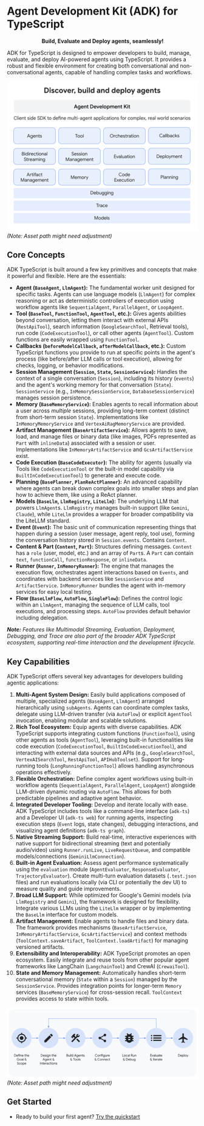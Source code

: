 

# Agent Development Kit (ADK) for TypeScript

<p style="text-align:center;"> <b> Build, Evaluate and Deploy agents, seamlessly! </b> </p>

ADK for TypeScript is designed to empower developers to build, manage, evaluate, and deploy AI-powered agents using TypeScript. It provides a robust and flexible environment for creating both conversational and non-conversational agents, capable of handling complex tasks and workflows.

![ADK Components](../assets/adk-components.png) *(Note: Asset path might need adjustment)*

## Core Concepts

ADK TypeScript is built around a few key primitives and concepts that make it powerful and flexible. Here are the essentials:

*   **Agent (`BaseAgent`, `LlmAgent`):** The fundamental worker unit designed for specific tasks. Agents can use language models (`LlmAgent`) for complex reasoning or act as deterministic controllers of execution using workflow agents like `SequentialAgent`, `ParallelAgent`, or `LoopAgent`.
*   **Tool (`BaseTool`, `FunctionTool`, `AgentTool`, etc.):** Gives agents abilities beyond conversation, letting them interact with external APIs (`RestApiTool`), search information (`GoogleSearchTool`, Retrieval tools), run code (`CodeExecutionTool`), or call other agents (`AgentTool`). Custom functions are easily wrapped using `FunctionTool`.
*   **Callbacks (`beforeModelCallback`, `afterModelCallback`, etc.):** Custom TypeScript functions you provide to run at specific points in the agent's process (like before/after LLM calls or tool execution), allowing for checks, logging, or behavior modifications.
*   **Session Management (`Session`, `State`, `SessionService`):** Handles the context of a single conversation (`Session`), including its history (`events`) and the agent's working memory for that conversation (`State`). `SessionService` (e.g., `InMemorySessionService`, `DatabaseSessionService`) manages session persistence.
*   **Memory (`BaseMemoryService`):** Enables agents to recall information about a user across *multiple* sessions, providing long-term context (distinct from short-term session `State`). Implementations like `InMemoryMemoryService` and `VertexAiRagMemoryService` are provided.
*   **Artifact Management (`BaseArtifactService`):** Allows agents to save, load, and manage files or binary data (like images, PDFs represented as `Part` with `inlineData`) associated with a session or user. Implementations like `InMemoryArtifactService` and `GcsArtifactService` exist.
*   **Code Execution (`BaseCodeExecutor`):** The ability for agents (usually via Tools like `CodeExecutionTool` or the built-in model capability via `BuiltInCodeExecutionTool`) to generate and execute code.
*   **Planning (`BasePlanner`, `PlanReActPlanner`):** An advanced capability where agents can break down complex goals into smaller steps and plan how to achieve them, like using a ReAct planner.
*   **Models (`BaseLlm`, `LlmRegistry`, `LiteLlm`):** The underlying LLM that powers `LlmAgent`s. `LlmRegistry` manages built-in support (like `Gemini`, `Claude`), while `LiteLlm` provides a wrapper for broader compatibility via the LiteLLM standard.
*   **Event (`Event`):** The basic unit of communication representing things that happen during a session (user message, agent reply, tool use), forming the conversation history stored in `Session.events`. Contains `Content`.
*   **Content & Part (`Content`, `Part`):** Structures defining messages. `Content` has a `role` (user, model, etc.) and an array of `Part`s. A `Part` can contain `text`, `functionCall`, `functionResponse`, or `inlineData`.
*   **Runner (`Runner`, `InMemoryRunner`):** The engine that manages the execution flow, orchestrates agent interactions based on `Events`, and coordinates with backend services like `SessionService` and `ArtifactService`. `InMemoryRunner` bundles the agent with in-memory services for easy local testing.
*   **Flow (`BaseLlmFlow`, `AutoFlow`, `SingleFlow`):** Defines the control logic within an `LlmAgent`, managing the sequence of LLM calls, tool executions, and processing steps. `AutoFlow` provides default behavior including delegation.

***Note:** Features like Multimodal Streaming, Evaluation, Deployment, Debugging, and Trace are also part of the broader ADK TypeScript ecosystem, supporting real-time interaction and the development lifecycle.*

## Key Capabilities

ADK TypeScript offers several key advantages for developers building agentic applications:

1.  **Multi-Agent System Design:** Easily build applications composed of multiple, specialized agents (`BaseAgent`, `LlmAgent`) arranged hierarchically using `subAgents`. Agents can coordinate complex tasks, delegate using LLM-driven transfer (via `AutoFlow`) or explicit `AgentTool` invocation, enabling modular and scalable solutions.
2.  **Rich Tool Ecosystem:** Equip agents with diverse capabilities. ADK TypeScript supports integrating custom functions (`FunctionTool`), using other agents as tools (`AgentTool`), leveraging built-in functionalities like code execution (`CodeExecutionTool`, `BuiltInCodeExecutionTool`), and interacting with external data sources and APIs (e.g., `GoogleSearchTool`, `VertexAISearchTool`, `RestApiTool`, `APIHubToolset`). Support for long-running tools (`LongRunningFunctionTool`) allows handling asynchronous operations effectively.
3.  **Flexible Orchestration:** Define complex agent workflows using built-in workflow agents (`SequentialAgent`, `ParallelAgent`, `LoopAgent`) alongside LLM-driven dynamic routing via `AutoFlow`. This allows for both predictable pipelines and adaptive agent behavior.
4.  **Integrated Developer Tooling:** Develop and iterate locally with ease. ADK TypeScript includes tools like a command-line interface (`adk-ts`) and a Developer UI (`adk-ts web`) for running agents, inspecting execution steps (`Event` logs, state changes), debugging interactions, and visualizing agent definitions (`adk-ts graph`).
5.  **Native Streaming Support:** Build real-time, interactive experiences with native support for bidirectional streaming (text and potentially audio/video) using `Runner.runLive`, `LiveRequestQueue`, and compatible models/connections (`GeminiLlmConnection`).
6.  **Built-in Agent Evaluation:** Assess agent performance systematically using the `evaluation` module (`AgentEvaluator`, `ResponseEvaluator`, `TrajectoryEvaluator`). Create multi-turn evaluation datasets (`.test.json` files) and run evaluations locally (via CLI or potentially the dev UI) to measure quality and guide improvements.
7.  **Broad LLM Support:** While optimized for Google's Gemini models (via `LlmRegistry` and `Gemini`), the framework is designed for flexibility. Integrate various LLMs using the `LiteLlm` wrapper or by implementing the `BaseLlm` interface for custom models.
8.  **Artifact Management:** Enable agents to handle files and binary data. The framework provides mechanisms (`BaseArtifactService`, `InMemoryArtifactService`, `GcsArtifactService`) and context methods (`ToolContext.saveArtifact`, `ToolContext.loadArtifact`) for managing versioned artifacts.
9.  **Extensibility and Interoperability:** ADK TypeScript promotes an open ecosystem. Easily integrate and reuse tools from other popular agent frameworks like LangChain (`LangchainTool`) and CrewAI (`CrewaiTool`).
10. **State and Memory Management:** Automatically handles short-term conversational memory (`State` within a `Session`) managed by the `SessionService`. Provides integration points for longer-term `Memory` services (`BaseMemoryService`) for cross-session recall. `ToolContext` provides access to state within tools.

![ADK Lifecycle](../assets/adk-lifecycle.png) *(Note: Asset path might need adjustment)*

## Get Started

*   Ready to build your first agent? [Try the quickstart](./quickstart.md)